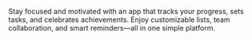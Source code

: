 Stay focused and motivated with an app that tracks your progress, sets tasks, and celebrates achievements. Enjoy customizable lists, team collaboration, and smart reminders—all in one simple platform.
